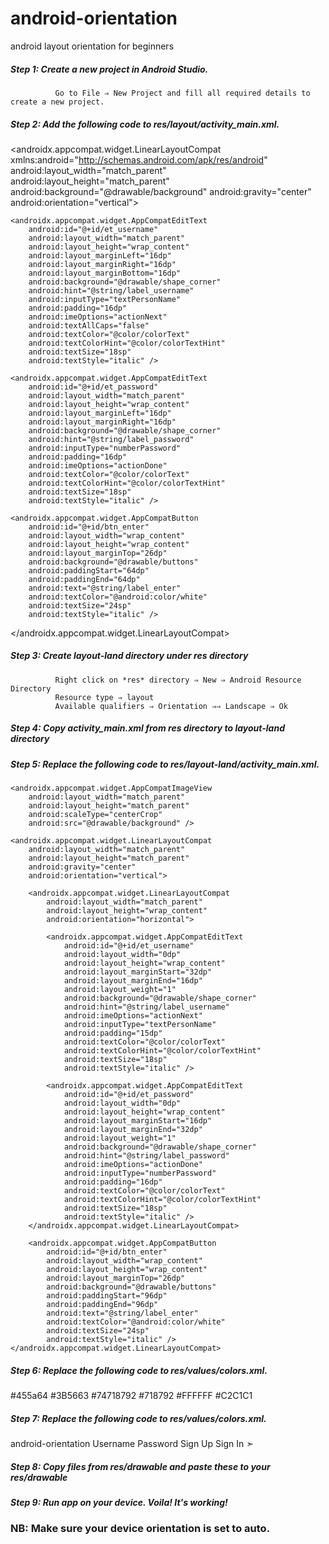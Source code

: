 # android-orientation
android layout orientation for beginners

##### Step 1: Create a new project in Android Studio.
              Go to File ⇒ New Project and fill all required details to create a new project.
              
              
##### Step 2: Add the following code to res/layout/activity_main.xml.

<?xml version="1.0" encoding="utf-8"?>
<androidx.appcompat.widget.LinearLayoutCompat xmlns:android="http://schemas.android.com/apk/res/android"
    android:layout_width="match_parent"
    android:layout_height="match_parent"
    android:background="@drawable/background"
    android:gravity="center"
    android:orientation="vertical">

    <androidx.appcompat.widget.AppCompatEditText
        android:id="@+id/et_username"
        android:layout_width="match_parent"
        android:layout_height="wrap_content"
        android:layout_marginLeft="16dp"
        android:layout_marginRight="16dp"
        android:layout_marginBottom="16dp"
        android:background="@drawable/shape_corner"
        android:hint="@string/label_username"
        android:inputType="textPersonName"
        android:padding="16dp"
        android:imeOptions="actionNext"
        android:textAllCaps="false"
        android:textColor="@color/colorText"
        android:textColorHint="@color/colorTextHint"
        android:textSize="18sp"
        android:textStyle="italic" />

    <androidx.appcompat.widget.AppCompatEditText
        android:id="@+id/et_password"
        android:layout_width="match_parent"
        android:layout_height="wrap_content"
        android:layout_marginLeft="16dp"
        android:layout_marginRight="16dp"
        android:background="@drawable/shape_corner"
        android:hint="@string/label_password"
        android:inputType="numberPassword"
        android:padding="16dp"
        android:imeOptions="actionDone"
        android:textColor="@color/colorText"
        android:textColorHint="@color/colorTextHint"
        android:textSize="18sp"
        android:textStyle="italic" />

    <androidx.appcompat.widget.AppCompatButton
        android:id="@+id/btn_enter"
        android:layout_width="wrap_content"
        android:layout_height="wrap_content"
        android:layout_marginTop="26dp"
        android:background="@drawable/buttons"
        android:paddingStart="64dp"
        android:paddingEnd="64dp"
        android:text="@string/label_enter"
        android:textColor="@android:color/white"
        android:textSize="24sp"
        android:textStyle="italic" />

</androidx.appcompat.widget.LinearLayoutCompat>


##### Step 3: Create *layout-land* directory under *res* directory
              Right click on *res* directory ⇒ New ⇒ Android Resource Directory
              Resource type ⇒ layout
              Available qualifiers ⇒ Orientation ⇒⇒ Landscape ⇒ Ok
              
              
##### Step 4: Copy *activity_main.xml* from *res* directory to *layout-land* directory
              
              
##### Step 5: Replace the following code to res/layout-land/activity_main.xml.

<?xml version="1.0" encoding="utf-8"?>
<RelativeLayout xmlns:android="http://schemas.android.com/apk/res/android"
    android:layout_width="match_parent"
    android:layout_height="match_parent"
    android:gravity="center"
    android:orientation="vertical">

    <androidx.appcompat.widget.AppCompatImageView
        android:layout_width="match_parent"
        android:layout_height="match_parent"
        android:scaleType="centerCrop"
        android:src="@drawable/background" />

    <androidx.appcompat.widget.LinearLayoutCompat
        android:layout_width="match_parent"
        android:layout_height="match_parent"
        android:gravity="center"
        android:orientation="vertical">

        <androidx.appcompat.widget.LinearLayoutCompat
            android:layout_width="match_parent"
            android:layout_height="wrap_content"
            android:orientation="horizontal">

            <androidx.appcompat.widget.AppCompatEditText
                android:id="@+id/et_username"
                android:layout_width="0dp"
                android:layout_height="wrap_content"
                android:layout_marginStart="32dp"
                android:layout_marginEnd="16dp"
                android:layout_weight="1"
                android:background="@drawable/shape_corner"
                android:hint="@string/label_username"
                android:imeOptions="actionNext"
                android:inputType="textPersonName"
                android:padding="15dp"
                android:textColor="@color/colorText"
                android:textColorHint="@color/colorTextHint"
                android:textSize="18sp"
                android:textStyle="italic" />

            <androidx.appcompat.widget.AppCompatEditText
                android:id="@+id/et_password"
                android:layout_width="0dp"
                android:layout_height="wrap_content"
                android:layout_marginStart="16dp"
                android:layout_marginEnd="32dp"
                android:layout_weight="1"
                android:background="@drawable/shape_corner"
                android:hint="@string/label_password"
                android:imeOptions="actionDone"
                android:inputType="numberPassword"
                android:padding="16dp"
                android:textColor="@color/colorText"
                android:textColorHint="@color/colorTextHint"
                android:textSize="18sp"
                android:textStyle="italic" />
        </androidx.appcompat.widget.LinearLayoutCompat>

        <androidx.appcompat.widget.AppCompatButton
            android:id="@+id/btn_enter"
            android:layout_width="wrap_content"
            android:layout_height="wrap_content"
            android:layout_marginTop="26dp"
            android:background="@drawable/buttons"
            android:paddingStart="96dp"
            android:paddingEnd="96dp"
            android:text="@string/label_enter"
            android:textColor="@android:color/white"
            android:textSize="24sp"
            android:textStyle="italic" />
    </androidx.appcompat.widget.LinearLayoutCompat>
</RelativeLayout>


##### Step 6: Replace the following code to res/values/colors.xml.

<?xml version="1.0" encoding="utf-8"?>
<resources>
    <color name="colorPrimary">#455a64</color>
    <color name="colorPrimaryDark">#3B5663</color>
    <color name="colorPrimaryLite">#74718792</color>
    <color name="colorAccent">#718792</color>
    <color name="colorText">#FFFFFF</color>
    <color name="colorTextHint">#C2C1C1</color>
</resources>



##### Step 7: Replace the following code to res/values/colors.xml.

<resources>
    <string name="app_name">android-orientation</string>
    <string name="label_username">Username</string>
    <string name="label_password">Password</string>
    <string name="label_sign_up">Sign Up</string>
    <string name="label_sign_in">Sign In</string>
    <string name="label_enter">➣</string>
</resources>



##### Step 8: Copy files from res/drawable and paste these to your res/drawable

##### Step 9: Run app on your device. Voila! It's working!

### NB: Make sure your device orientation is set to auto.